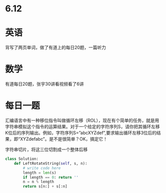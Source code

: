 # 6.12

# 英语

背写了两页单词，做了有道上的每日20题，一篇听力

# 数学    

有道每日20题，张宇30讲看视频看了6讲

#  每日一题  

汇编语言中有一种移位指令叫做循环左移（ROL），现在有个简单的任务，就是用字符串模拟这个指令的运算结果。对于一个给定的字符序列S，请你把其循环左移K位后的序列输出。例如，字符序列S=”abcXYZdef”,要求输出循环左移3位后的结果，即“XYZdefabc”。是不是很简单？OK，搞定它！

字符串切片，将这三位切割成一个整体后移

```python
class Solution:
    def LeftRotateString(self, s, n):
        # write code here
        length = len(s)
        if length == 0: return ''
        n = n % length
        return s[n:] + s[:n]

```

